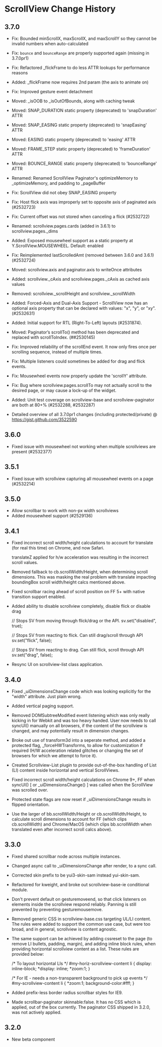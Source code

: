 ScrollView Change History
=========================

3.7.0
-----
  * Fix: Bounded minScrollX, maxScrollX, and maxScrollY so they cannot be invalid numbers when auto-calculated

  * Fix: `bounce` and `bounceRange` are properly supported again (missing in 3.7.0pr1)

  * Fix: Refactored _flickFrame to do less ATTR lookups for performance reasons

  * Added: _flickFrame now requires 2nd param (the axis to animate on)

  * Fix: Improved gesture event detachment

  * Moved: _isOOB to _isOutOfBounds, along with caching tweak

  * Moved: SNAP_DURATION static property (deprecated) to 'snapDuration' ATTR

  * Moved: SNAP_EASING static property (deprecated) to 'snapEasing' ATTR
  
  * Moved: EASING static property (deprecated) to 'easing' ATTR
  
  * Moved: FRAME_STEP static property (deprecated) to 'frameDuration' ATTR
  
  * Moved: BOUNCE_RANGE static property (deprecated) to 'bounceRange' ATTR

  * Renamed: Renamed ScrollView Paginator's optimizeMemory to _optimizeMemory, and padding to _pageBuffer

  * Fix: ScrollView did not obey SNAP_EASING property

  * Fix: Host flick axis was improperly set to opposite axis of paginated axis (#2532723)

  * Fix: Current offset was not stored when canceling a flick (#2532722)

  * Renamed: scrollview.pages.cards (added in 3.6.1) to scrollview.pages._dims

  * Added: Exposed mousewheel support as a static property at Y.ScrollView.MOUSEWHEEL.  Default: enabled

  * Fix: Reimplemented lastScrolledAmt (removed between 3.6.0 and 3.6.1) (#2532724)

  * Moved: scrollview.axis and paginator.axis to writeOnce attributes
  
  * Added: scrollview._cAxis and scrollview.pages._cAxis as cached axis values
  
  * Removed: scrollview._scrollHeight and scrollview._scrollWidth

  * Added: Forced-Axis and Dual-Axis Support - ScrollView now has an optional axis property that can be declared with values: "x", "y", or "xy". (#2532631)

  * Added: Initial support for RTL (Right-To-Left) layouts (#2531874).

  * Moved: Paginator’s scrollTo() method has been deprecated and replaced with scrollToIndex. (##2530145)

  * Fix: Improved reliability of the scrollEnd event. It now only fires once per scrolling sequence, instead of multiple times. 

  * Fix: Multiple listeners could sometimes be added for drag and flick events.

  * Fix: Mousewheel events now properly update the 'scrollY' attribute.

  * Fix: Bug where scrollview.pages.scrollTo may not actually scroll to the desired page, or may cause a lock-up of the widget.

  * Added: Unit test coverage on scrollview-base and scrollview-paginator are both at 80+% (#2532288, #2532287)

  * Detailed overview of all 3.7.0pr1 changes (including protected/private) @ https://gist.github.com/3522590


3.6.0
-----
  
  * Fixed issue with mousewheel not working when multiple scrollviews are present (#2532377)

3.5.1
-----

  * Fixed issue with scrollview capturing all mousewheel events on a page (#2532214)
  
3.5.0
-----

  * Allow scrollbar to work with non-px width scrollviews
  * Added mousewheel support (#2529136)

3.4.1
-----

  * Fixed incorrect scroll width/height calculations to account for
    translate (for real this time) on Chrome, and now Safari. 

    translateZ applied for h/w acceleration was resulting in the incorrect 
    scroll values.

  * Removed fallback to cb.scrollWidth/Height, when determining scroll dimensions.
    This was masking the real problem with translate impacting boundingBox scroll 
    width/height calcs mentioned above.

  * Fixed scrollbar racing ahead of scroll position on FF 5+ with native transition
    support enabled.

  * Added ability to disable scrollview completely, disable flick or disable drag
   
    // Stops SV from moving through flick/drag or the API.
    sv.set("disabled", true); 

    // Stops SV from reacting to flick. Can still drag/scroll through API
    sv.set("flick", false);
 
    // Stops SV from reacting to drag. Can still flick, scroll through API
    sv.set("drag", false);  

  * Resync UI on scrollview-list class application.

3.4.0
-----

  * Fixed _uiDimensionsChange code which was looking explicitly for 
    the "width" attribute. Just plain wrong.

  * Added vertical paging support.

  * Removed DOMSubtreeModified event listening which was only really kicking
    in for Webkit and was too heavy handed. User now needs to call syncUI() 
    manually on all browsers, if the content of the scrollview is changed, 
    and may potentially result in dimension changes.

  * Broke out use of transform3d into a seperate method, and added a protected
    flag, _forceHWTransforms, to allow for customization if required 
    (H/W acceleration related glitches or changing the set of browsers for 
    which we attempt to force it).

  * Created Scrollview-List plugin to provide out-of-the-box handling of
    List (LI) content inside horizontal and vertical ScrollViews. 

  * Fixed incorrect scroll width/height calculations on Chrome 9+, FF
    when syncUI() [ or _uiDimensionsChange() ] was called when the ScrollView
    was scrolled over.
 
  * Protected state flags are now reset if _uiDimensionsChange results in
    flipped orientation.

  * Use the larger of bb.scrollWidth/Height or cb.scrollWidth/Height, to calculate
    scroll dimensions to account for FF (which clips cb.scrollWidth) and 
    Chrome/MacOS (which clips bb.scrollWidth when translated even after 
    incorrect scroll calcs above).
  
3.3.0
-----

  * Fixed shared scrollbar node across multiple instances.

  * Changed async call to _uiDimensionsChange after render, to a sync call.

  * Corrected skin prefix to be yui3-skin-sam instead yui-skin-sam.

  * Refactored for kweight, and broke out scrollview-base-ie conditional module.

  * Don't prevent default on gesturemoveend, so that click listeners on 
    elements inside the scrollview respond reliably. Panning is still prevented 
    by preventing gesturemousemove.

  * Removed generic CSS in scrollview-base.css targeting UL/LI content. The 
    rules were added to support the common use case, but were too broad, and in 
    general, scrollview is content agnostic.

  * The same support can be achieved by adding cssreset to the page (to remove
    LI bullets, padding, margin), and adding inline block rules, when providing
    horizontal scrollview content as a list. These rules are provided below:

    /* To layout horizontal LIs */
    #my-horiz-scrollview-content li {
      display: inline-block;
       *display: inline;
       *zoom:1;
    }

    /* For IE - needs a non-transparent background to pick up events */
    #my-scrollview-content li {
      *zoom:1;
      background-color:#fff;
    }

  * Added prefix-less border radius scrollbar styles for IE9.

  * Made scrollbar-paginator skinnable:false. It has no CSS which is applied,
    out of the box currently. The paginator CSS shipped in 3.2.0, was not actively
    applied.

3.2.0
-----

  * New beta component
